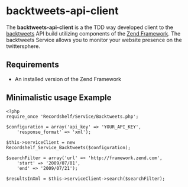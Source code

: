 backtweets-api-client
======
The **backtweets-api-client** is a the TDD way developed client to the [backtweets](http://backtweets.com/api/) API build utilizing components of the [Zend Framework](http://framework.zend.com/). The backtweets Service allows you to monitor your website presence on the twittersphere.

Requirements
------------
* An installed version of the Zend Framework

Minimalistic usage Example
--------------
    
    <?php
    require_once 'Recordshelf/Service/Backtweets.php';
    
    $configuration = array('api_key' => 'YOUR_API_KEY', 
        'response_format' => 'xml');
    
    $this->serviceClient = new Recordshelf_Service_Backtweets($configuration);
    
    $searchFilter = array('url' => 'http://framework.zend.com', 
        'start' => '2009/07/01',
        'end' => '2009/07/21');
    
    $resultsInXml = $this->serviceClient->search($searchFilter);